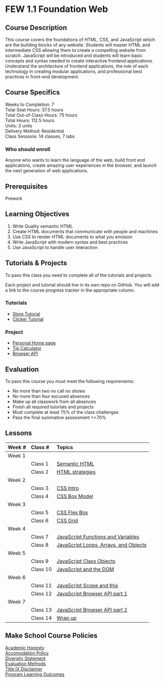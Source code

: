 # FEW 1.1 Foundation Web

## Course Description

This course covers the foundations of HTML, CSS, and JavaScript which are the building blocks of any website. Students will master HTML and intermediate CSS allowing them to create a compelling website from scratch. JavaScript will be introduced and students will learn basic concepts and syntax needed to create interactive frontend applications. Understand the architecture of frontend applications, the role of each technology in creating modular applications, and professional best practices in front-end development.

## Course Specifics

Weeks to Completion:  7 <br>
Total Seat Hours:  37.5 hours <br>
Total Out-of-Class Hours: 75 hours <br>
Total Hours: 112.5 hours <br>
Units:  3 units <br>
Delivery Method:  Residential <br>
Class Sessions:  14 classes, 7 labs

### Who should enroll

Anyone who wants to learn the language of the web, build front end applications, create amazing user experiences in the browser, and launch the next generation of web applications. 

## Prerequisites

Prework

## Learning Objectives

1. Write Quality semantic HTML 
1. Create HTML documents that communicate with people and machines
1. Use CSS to render HTML documents to what you envision
1. Write JavaScript with modern syntax and best practices
1. Use JavaScript to handle user interaction

## Tutorials & Projects

To pass this class you need to complete all of the tutorials and projects. 

Each project and tutorial should live in its own repo on GitHub. You will add a link to the course progress tracker in the appropriate column.

### Tutorials 

- [Store Tutorial](https://www.makeschool.com/academy/track/we-sell-shoes)
- [Clicker Tutorial](https://www.makeschool.com/academy/track/cookie-clicker-clone)

### Project

- [Personal Home page](personal-homepage.md)
- [Tip Calculator](07-JavaScript-Functions-and-Variables)
- [Browser API](javascript-api-project.md)

<!-- - [JavaScript Game](https://www.makeschool.com/academy/track/build-a-game-of-concentration-with-javascript) -->

## Evaluation

To pass this course you must meet the following requirements:

- No more than two no call no shows
- No more than four excused absences
- Make up all classwork from all absences
- Finish all required tutorials and projects
- Must complete at least 75% of the class challenges
- Pass the final summative assessment >=70%

## Lessons

| Week # | Class #  | Topics          |
|:-------|:---------|:----------------|
| Week 1 |          |                 |
|        | Class 1  | [Semantic HTML](01-Semantic-HTML) |
|        | Class 2  | [HTML strategies](02-HTML-Strategies) |
| Week 2 |          |                 |
|        | Class 3  | [CSS Intro](03-CSS-Intro) |
|        | Class 4  | [CSS Box Model](04-CSS-Box-Model) |
| Week 3 |          |                 |
|        | Class 5  | [CSS Flex Box](05-CSS-Layout-with-Flex-Box) |
|        | Class 6  | [CSS Grid](06-CSS-Layout-with-Grid) |
| Week 4 |          |                 |
|        | Class 7  | [JavaScript Functions and Variables](07-JavaScript-Functions-and-Variables) |
|        | Class 8  | [JavaScript Loops, Arrays, and Objects](08-JavaScript-Arrays-Objects-Loops-and-Logic) |
| Week 5 |          |                 |
|        | Class 9  | [JavaScript Class Objects](09-JavaScript-Class-Objects-Intro) |
|        | Class 10 | [JavaScript and the DOM](10-JavaScript-Browser-API-part-1) |
| Week 6 |          |                 |
|        | Class 11 | [JavaScript Scope and this](11-JavaScript-and-the-DOM) |
|        | Class 12 | [JavaScript Browser API part 1](12-JavaScript-Scope-and-This) |
| Week 7 |          |                 |
|        | Class 13 | [JavaScript Browser API part 2](13-JavaScript-Browser-API-part-2) |
|        | Class 14 | [Wrap up](14-Wrap-up) |

## Make School Course Policies

[Academic Honesty](https://github.com/Product-College-Courses/Common-Syllabus-Sections/blob/master/Academic-Honesty-and-Plagiarism.md)<br>
[Accomodation Policy](https://github.com/Product-College-Courses/Common-Syllabus-Sections/blob/master/Accommodation-Policy.md)<br>
[Diversity Statement](https://github.com/Product-College-Courses/Common-Syllabus-Sections/blob/master/Diversity-Statement.md)<br>
[Evaluation Methods](https://github.com/Product-College-Courses/Common-Syllabus-Sections/blob/master/Evaluation-Methods.md)
<br>
[Title IX Disclaimer](https://github.com/Product-College-Courses/Common-Syllabus-Sections/blob/master/Evaluations-Title-X-Disclaimer.md)<br>
[Program Learning Outcomes](https://github.com/Product-College-Courses/Common-Syllabus-Sections/blob/master/Program-Learning-Outcomes.md)
